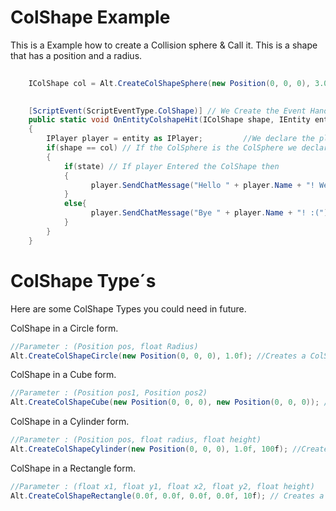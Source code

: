 # ColShape Example
This is a Example how to create a Collision sphere & Call it. This is a shape that has a position and a radius.


```csharp
    
    IColShape col = Alt.CreateColShapeSphere(new Position(0, 0, 0), 3.0f); // We Declare & Create our ColSphere

  
    [ScriptEvent(ScriptEventType.ColShape)] // We Create the Event Handler.
    public static void OnEntityColshapeHit(IColShape shape, IEntity entity, bool state)
    {
        IPlayer player = entity as IPlayer;         //We declare the player.
        if(shape == col) // If the ColSphere is the ColSphere we declared then it should do this :
        {
            if(state) // If player Entered the ColShape then 
            {
                  player.SendChatMessage("Hello " + player.Name + "! Welcome to your ColShape :)");
            }
            else{
                  player.SendChatMessage("Bye " + player.Name + "! :(");
            }
        }
    }
```

# ColShape Type´s
Here are some ColShape Types you could need in future.


ColShape in a Circle form.
```csharp
//Parameter : (Position pos, float Radius)
Alt.CreateColShapeCircle(new Position(0, 0, 0), 1.0f); //Creates a ColShape in a form of a Circle.
```

ColShape in a Cube form.
```csharp
//Parameter : (Position pos1, Position pos2)
Alt.CreateColShapeCube(new Position(0, 0, 0), new Position(0, 0, 0)); // Creates a ColShape in a form of a Cube.
```

ColShape in a Cylinder form.
```csharp
//Parameter : (Position pos, float radius, float height)
Alt.CreateColShapeCylinder(new Position(0, 0, 0), 1.0f, 100f); //Creates a ColShape in a form of a Cylinder.
```

ColShape in a Rectangle form.
```csharp
//Parameter : (float x1, float y1, float x2, float y2, float height)
Alt.CreateColShapeRectangle(0.0f, 0.0f, 0.0f, 0.0f, 10f); // Creates a ColShape in a form of a Rectangle.
```
